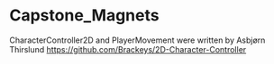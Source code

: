# Capstone_Magnets

CharacterController2D and PlayerMovement were written by Asbjørn Thirslund
https://github.com/Brackeys/2D-Character-Controller
